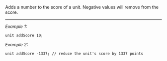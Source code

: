 Adds a number to the score of a unit. Negative values will remove from the score.


---
*Example 1:*
```sqf
unit addScore 10;
```

*Example 2:*
```sqf
unit addScore -1337; // reduce the unit's score by 1337 points
```